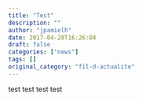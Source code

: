 ```yaml
---
title: "Test"
description: ""
author: "jpamielh"
date: 2017-04-28T16:26:04
draft: false
categories: ["news"]
tags: []
original_category: "fil-d-actualite"
---
```


test test test test